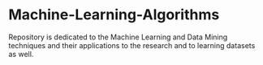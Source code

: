 # Machine-Learning-Algorithms
Repository is dedicated to the Machine Learning and Data Mining techniques and their applications to the research and to learning datasets as well.

